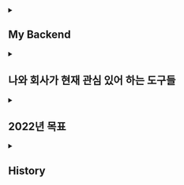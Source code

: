 
<details>
<summary><h2> My Backend</h2></summary>
<p></p>
<p><h3>Spring</h3></p>
<p>Spring Data JPA </p>
<p> Spring Security </p>
<p> Spring Batch </p>
<p> thymeleaf </p>
<p>Docker, Jenkins </p>
</details>

<details>
  <summary><h2> 나와 회사가 현재 관심 있어 하는 도구들</h2> </summary>
    <p></p>
  <p> Spring Security </p>
  <p> Spring Batch </p>
  <span> <p> Docker&Jenkins </p> </span>
  <p> Aws </p>
</details>

<details>
<summary> <h2> 2022년 목표 </h2></summary>
  <p></p>
<p> 방송통신대 컴퓨터과학과 편입! </p>
<p> 안정적인 서비스 구축 및 배포!</p>

</details>

<details>
  <summary><h2> History</h2></summary> 
<p> <2022. 4> Bitcamp 215기 수료.</p>
<p> <2022. 4> 취업</p>
<p> <2022. 5> 회사 적응 및 스프링 강의 복습</p> 
<p> <2022. 6> SpringSecurity 공부 </p> 
<p> <2022. 6> 리눅스 기초 개념 및 용어 정리  </p>
<p> <2022. 7> SpringSecurity 공부</p>
<p> <2022. 7> Aws 공부 및 테스트 서버 배포</p>
</details>
